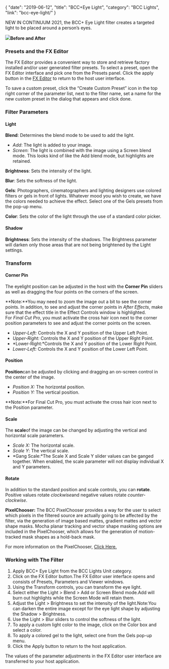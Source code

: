 {
"date": "2019-06-12",
"title": "BCC+Eye Light",
"category": "BCC Lights",
"link": "bcc-eye-light/"
}

 
NEW IN CONTINUUM 2021, the BCC+ Eye Light filter creates a targeted light to be placed around a person’s eyes.


![](https://borisfx-com-res.cloudinary.com/image/upload//documentation/continuum/uploads/2020/10/Image_220.png)**Before and After**
### Presets and the FX Editor


The FX Editor provides a convenient way to store and retrieve factory installed and/or user generated filter presets. To select a preset, open the FX Editor interface and pick one from the Presets panel. Click the apply button in the [FX Editor](/documentation/continuum/bcc-fx-editor) to return to the host user interface. 


To save a custom preset, click the “Create Custom Preset” icon in the top right corner of the parameter list, next to the filter name, set a name for the new custom preset in the dialog that appears and click done. 


### Filter Parameters


#### Light


**Blend**: Determines the blend mode to be used to add the light.


* *Add*: The light is added to your image.
* *Screen*: The light is combined with the image using a Screen blend mode. This looks kind of like the Add blend mode, but highlights are retained.


**Brightness**: Sets the intensity of the light.


**Blur**: Sets the softness of the light.


**Gels**: Photographers, cinematographers and lighting designers use colored filters or gels in front of lights. Whatever mood you wish to create, we have the colors needed to achieve the effect. Select one of the Gels presets from the pop-up menu.


**Color**: Sets the color of the light through the use of a standard color picker.


#### Shadow


**Brightness**: Sets the intensity of the shadows. The Brightness parameter will darken only those areas that are not being brightened by the Light settings.


### Transform


#### Corner Pin


The eyelight position can be adjusted in the host with the **Corner Pin** sliders as well as dragging the four points on the corners of the screen.


**Note:**You may need to zoom the image out a bit to see the corner points. In addition, to see and adjust the corner points in *After Effects*, make sure that the effect title in the Effect Controls window is highlighted. For *Final Cut Pro*, you must activate the cross hair icon next to the corner position parameters to see and adjust the corner points on the screen.


* *Upper-Left:* Controls the X and Y position of the Upper Left Point.
* *Upper-Right:* Controls the X and Y position of the Upper Right Point.
* *Lower-Right:*Controls the X and Y position of the Lower Right Point.
* *Lower-Left:* Controls the X and Y position of the Lower Left Point.


#### Position


**Position**can be adjusted by clicking and dragging an on-screen control in the center of the image.


* *Position X:* The horizontal position.
* *Position Y:* The vertical position.


**Note:**For Final Cut Pro, you must activate the cross hair icon next to the Position parameter.


#### Scale


The **scale**of the image can be changed by adjusting the vertical and horizontal scale parameters.


* *Scale X:* The horizontal scale.
* *Scale Y*: The vertical scale.
* *Gang Scale:*The Scale X and Scale Y slider values can be ganged together. When enabled, the scale parameter will not display individual X and Y parameters.


#### Rotate


In addition to the standard position and scale controls, you can **rotate**. Positive values rotate *clockwise*and negative values rotate *counter-clockwise*.


**PixelChooser:**  The BCC PixelChooser provides a way for the user to select which pixels in the filtered source are actually going to be affected by the filter, via the generation of image based mattes, gradient mattes and vector shape masks. Mocha planar tracking and vector shape masking options are included in the PixelChooser, which allows for the generation of motion-tracked mask shapes as a hold-back mask. 


For more information on the PixelChooser, [Click Here.﻿](/documentation/continuum/)


### Working with The Filter


1. Apply BCC+ Eye Light from the BCC Lights Unit category.
2. Click on the FX Editor button.The FX Editor user interface opens and consists of Presets, Parameters and Viewer windows.
3. Using the Transform controls, you can transform the eye light.
4. Select either the Light > Blend > Add or Screen Blend mode.Add will burn out highlights while the Screen Mode will retain them.
5. Adjust the Light > Brightness to set the intensity of the light.Note:You can darken the entire image except for the eye light shape by adjusting the Shadow > Brightness.
6. Use the Light > Blur sliders to control the softness of the light.
7. To apply a custom light color to the image, click on the Color box and select a color.
8. To apply a colored gel to the light, select one from the Gels pop-up menu.
9. Click the Apply button to return to the host application.


The values of the parameter adjustments in the FX Editor user interface are transferred to your host application.


